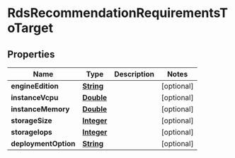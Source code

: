 

# RdsRecommendationRequirementsToTarget


## Properties

| Name | Type | Description | Notes |
|------------ | ------------- | ------------- | -------------|
|**engineEdition** | [**String**](String.md) |  |  [optional] |
|**instanceVcpu** | [**Double**](Double.md) |  |  [optional] |
|**instanceMemory** | [**Double**](Double.md) |  |  [optional] |
|**storageSize** | [**Integer**](Integer.md) |  |  [optional] |
|**storageIops** | [**Integer**](Integer.md) |  |  [optional] |
|**deploymentOption** | [**String**](String.md) |  |  [optional] |



